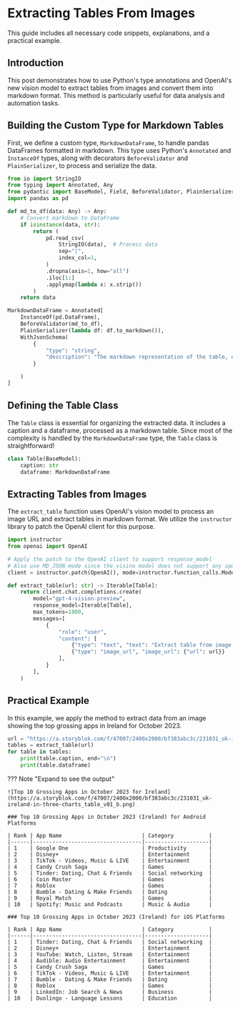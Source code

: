 # Extracting Tables From Images

This guide includes all necessary code snippets, explanations, and a practical example.

## Introduction

This post demonstrates how to use Python's type annotations and OpenAI's new vision model to extract tables from images and convert them into markdown format. This method is particularly useful for data analysis and automation tasks.

## Building the Custom Type for Markdown Tables

First, we define a custom type, `MarkdownDataFrame`, to handle pandas DataFrames formatted in markdown. This type uses Python's `Annotated` and `InstanceOf` types, along with decorators `BeforeValidator` and `PlainSerializer`, to process and serialize the data.

```python
from io import StringIO
from typing import Annotated, Any
from pydantic import BaseModel, Field, BeforeValidator, PlainSerializer, InstanceOf, WithJsonSchema
import pandas as pd

def md_to_df(data: Any) -> Any:
    # Convert markdown to DataFrame
    if isinstance(data, str):
        return (
            pd.read_csv(
                StringIO(data),  # Process data
                sep="|",
                index_col=1,
            )
            .dropna(axis=1, how="all")
            .iloc[1:]
            .applymap(lambda x: x.strip())
        )
    return data

MarkdownDataFrame = Annotated[
    InstanceOf(pd.DataFrame),
    BeforeValidator(md_to_df),
    PlainSerializer(lambda df: df.to_markdown()),
    WithJsonSchema(
        {
            "type": "string",
            "description": "The markdown representation of the table, each one should be tidy, do not try to join tables that should be seperate",
        }

    )
]
```

## Defining the Table Class

The `Table` class is essential for organizing the extracted data. It includes a caption and a dataframe, processed as a markdown table. Since most of the complexity is handled by the `MarkdownDataFrame` type, the `Table` class is straightforward!

```python
class Table(BaseModel):
    caption: str
    dataframe: MarkdownDataFrame
```

## Extracting Tables from Images

The `extract_table` function uses OpenAI's vision model to process an image URL and extract tables in markdown format. We utilize the `instructor` library to patch the OpenAI client for this purpose.

```python
import instructor
from openai import OpenAI

# Apply the patch to the OpenAI client to support response_model
# Also use MD_JSON mode since the visino model does not support any special structured output mode
client = instructor.patch(OpenAI(), mode=instructor.function_calls.Mode.MD_JSON)

def extract_table(url: str) -> Iterable[Table]:
    return client.chat.completions.create(
        model="gpt-4-vision-preview",
        response_model=Iterable[Table],
        max_tokens=1800,
        messages=[
            {
                "role": "user",
                "content": [
                    {"type": "text", "text": "Extract table from image."},
                    {"type": "image_url", "image_url": {"url": url}}
                ],
            }
        ],
    )
```

## Practical Example

In this example, we apply the method to extract data from an image showing the top grossing apps in Ireland for October 2023.

```python
url = "https://a.storyblok.com/f/47007/2400x2000/bf383abc3c/231031_uk-ireland-in-three-charts_table_v01_b.png"
tables = extract_table(url)
for table in tables:
    print(table.caption, end="\n")
    print(table.dataframe)
```

??? Note "Expand to see the output"

    ![Top 10 Grossing Apps in October 2023 for Ireland](https://a.storyblok.com/f/47007/2400x2000/bf383abc3c/231031_uk-ireland-in-three-charts_table_v01_b.png)

    ### Top 10 Grossing Apps in October 2023 (Ireland) for Android Platforms

    | Rank | App Name                         | Category           |
    |------|----------------------------------|--------------------|
    | 1    | Google One                       | Productivity       |
    | 2    | Disney+                          | Entertainment      |
    | 3    | TikTok - Videos, Music & LIVE    | Entertainment      |
    | 4    | Candy Crush Saga                 | Games              |
    | 5    | Tinder: Dating, Chat & Friends   | Social networking  |
    | 6    | Coin Master                      | Games              |
    | 7    | Roblox                           | Games              |
    | 8    | Bumble - Dating & Make Friends   | Dating             |
    | 9    | Royal Match                      | Games              |
    | 10   | Spotify: Music and Podcasts      | Music & Audio      |

    ### Top 10 Grossing Apps in October 2023 (Ireland) for iOS Platforms

    | Rank | App Name                         | Category           |
    |------|----------------------------------|--------------------|
    | 1    | Tinder: Dating, Chat & Friends   | Social networking  |
    | 2    | Disney+                          | Entertainment      |
    | 3    | YouTube: Watch, Listen, Stream   | Entertainment      |
    | 4    | Audible: Audio Entertainment     | Entertainment      |
    | 5    | Candy Crush Saga                 | Games              |
    | 6    | TikTok - Videos, Music & LIVE    | Entertainment      |
    | 7    | Bumble - Dating & Make Friends   | Dating             |
    | 8    | Roblox                           | Games              |
    | 9    | LinkedIn: Job Search & News      | Business           |
    | 10   | Duolingo - Language Lessons      | Education          |

